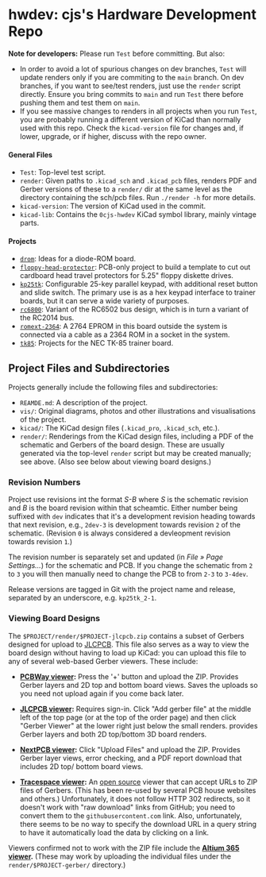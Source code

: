 hwdev: cjs's Hardware Development Repo
======================================

__Note for developers:__ Please run `Test` before committing. But also:
- In order to avoid a lot of spurious changes on dev branches, `Test` will
  update renders only if you are commiting to the `main` branch. On dev
  branches, if you want to see/test renders, just use the `render` script
  directly. Ensure you bring commits to `main` and run `Test` there before
  pushing them and test them on `main`.
- If you see massive changes to renders in all projects when you run
  `Test`, you are probably running a different version of KiCad than
  normally used with this repo. Check the `kicad-version` file for changes
  and, if lower, upgrade, or if higher, discuss with the repo owner.

#### General Files

- `Test`: Top-level test script.
- `render`: Given paths to `.kicad_sch` and `.kicad_pcb` files, renders PDF
  and Gerber versions of these to a `render/` dir at the same level as the
  directory containing the sch/pcb files. Run `./render -h` for more
  details.
- `kicad-version`: The version of KiCad used in the commit.
- `kicad-lib`: Contains the `0cjs-hwdev` KiCad symbol library, mainly
  vintage parts.

#### Projects

- [`drom`]: Ideas for a diode-ROM board.
- [`floppy-head-protector`]: PCB-only project to build a template to cut
  out cardboard head travel protectors for 5.25" floppy diskette drives.
- [`kp25tk`]: Configurable 25-key parallel keypad, with additional reset
  button and slide switch. The primary use is as a hex keypad interface to
  trainer boards, but it can serve a wide variety of purposes.
- [`rc6800`]: Variant of the RC6502 bus design, which is in turn a variant of
  the RC2014 bus.
- [`romext-2364`]: A 2764 EPROM in this board outside the system is
  connected via a cable as a 2364 ROM in a socket in the system.
- [`tk85`]: Projects for the NEC TK-85 trainer board.


Project Files and Subdirectories
--------------------------------

Projects generally include the following files and subdirectories:
- `REAMDE.md`: A description of the project.
- `vis/`: Original diagrams, photos and other illustrations and
  visualisations of the project.
- `kicad/`: The KiCad design files (`.kicad_pro`, `.kicad_sch`, etc.).
- `render/`: Renderings from the KiCad design files, including a PDF of the
  schematic and Gerbers of the board design. These are usually generated
  via the top-level `render` script but may be created manually; see above.
  (Also see below about viewing board designs.)

### Revision Numbers

Project use revisions int the format _S-B_ where _S_ is the schematic
revision and _B_ is the board revision within that scheamtic. Either number
being suffixed with `dev` indicates that it's a development revision
heading towards that next revision, e.g., `2dev-3` is development towards
revision `2` of the schematic. (Revision `0` is always considered a
devleopment revision towards revision `1`.)

The revision number is separately set and updated (in _File » Page
Settings…_) for the schematic and PCB. If you change the schematic from `2`
to `3` you will then manually need to change the PCB to from `2-3` to
`3-4dev`.

Release versions are tagged in Git with the project name and release,
separated by an underscore, e.g. `kp25tk_2-1`.

### Viewing Board Designs

The `$PROJECT/render/$PROJECT-jlcpcb.zip` contains a subset of Gerbers
designed for upload to [JLCPCB]. This file also serves as a way to view the
board design without having to load up KiCad: you can upload this file to
any of several web-based Gerber viewers. These include:

* __[PCBWay viewer]:__ Press the '+' button and upload the ZIP. Provides
  Gerber layers and 2D top and bottom board views. Saves the uploads so you
  need not upload again if you come back later.

* __[JLCPCB viewer]:__ Requires sign-in. Click "Add gerber file" at the
  middle left of the top page (or at the top of the order page) and then
  click "Gerber Viewer" at the lower right just below the small renders.
  provides Gerber layers and both 2D top/bottom 3D board renders.

* __[NextPCB viewer]:__ Click "Upload Files" and upload the ZIP. Provides
  Gerber layer views, error checking, and a PDF report download that
  includes 2D top/ bottom board views.

* __[Tracespace viewer]:__ An [open source][tracespace] viewer that can
  accept URLs to ZIP files of Gerbers. (This has been re-used by several
  PCB house websites and others.) Unfortunately, it does not follow HTTP
  302 redirects, so it doesn't work with "raw download" links from GitHub;
  you need to convert them to the `githubusercontent.com` link. Also,
  unfortunately, there seems to be no way to specify the download URL in a
  query string to have it automatically load the data by clicking on a
  link.

Viewers confirmed not to work with the ZIP file include the __[Altium 365
viewer].__ (These may work by uploading the individual files under the
`render/$PROJECT-gerber/` directory.)



<!-------------------------------------------------------------------->
[`drom`]: ./drom/
[`floppy-head-protector`]: ./floppy-head-protector/
[`kp25tk`]: ./kp25tk/
[`rc6800`]: ./rc6800/
[`romext-2364`]: ./romext-2364/
[`tk85`]: ./tk85/

[Altium 365 viewer]: https://www.altium.com/viewer/
[JLCPCB viewer]: https://cart.jlcpcb.com/quote
[JLCPCB]: https://jlcpcb.com/
[NextPCB viewer]: https://www.nextpcb.com/free-online-gerber-viewer.html
[PCBWay viewer]: https://www.pcbway.com/project/OnlineGerberViewer.html
[Tracespace viewer]: https://tracespace.io/view/
[tracespace]: https://github.com/tracespace/tracespace
